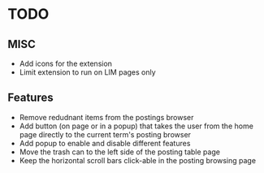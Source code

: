 # TODO

## MISC
* Add icons for the extension
* Limit extension to run on LIM pages only

## Features
* Remove redudnant items from the postings browser
* Add button (on page or in a popup) that takes the user from the home page directly to the current term's posting browser
* Add popup to enable and disable different features
* Move the trash can to the left side of the posting table page
* Keep the horizontal scroll bars click-able in the posting browsing page
